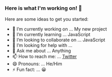 ### Here is what I'm working on! 👋

Here are some ideas to get you started:

- 🔭 I’m currently working on ... My new project
- 🌱 I’m currently learning ... JavaScript
- 👯 I’m looking to collaborate on ... JavaScript
- 🤔 I’m looking for help with ... 
- 💬 Ask me about ... Anything
- 📫 How to reach me: ... [Twitter](https://twitter.com/parhamzare701)
- 😄 Pronouns: ... He/Him
- ⚡ Fun fact: ... 😀
